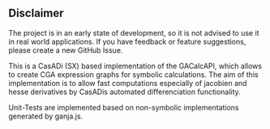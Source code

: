 ## Disclaimer
The project is in an early state of development, so it is not advised to use it in real world applications. If you have feedback or feature suggestions, please create a new GitHub Issue.

This is a CasADi (SX) based implementation of the GACalcAPI, which allows to create CGA expression graphs for symbolic calculations. The aim of this implementation is to allow fast computations especially of jacobien and hesse derivatives by CasADis automated differenciation functionality.

Unit-Tests are implemented based on non-symbolic implementations generated by ganja.js.
